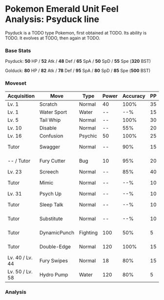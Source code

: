 # Pokemon Emerald Unit Feel Analysis: Psyduck line

Psyduck is a TODO type Pokemon, first obtained at TODO. Its ability is TODO. It evolves at TODO, then again at TODO.

### Base Stats

Psyduck: **50** HP / **52** Atk / **48** Def / **65** SpA / **50** SpD / **55** Spe (**320** BST)

Golduck: **80** HP / **82** Atk / **78** Def / **95** SpA / **80** SpD / **85** Spe (**500** BST)

### Moveset

|Acquisition    |Move        |Type    |Power|Accuracy|PP |Notes                    |
|---            |---         |---     |---  |---     |---|---                      |
|Lv. 1          |Scratch     |Normal  |40   |100%    |35 |                         |
|Lv. 1          |Water Sport |Water   |--   |--%     |15 |                         |
|Lv. 5          |Tail Whip   |Normal  |--   |100%    |30 |                         |
|Lv. 10         |Disable     |Normal  |--   |55%     |20 |                         |
|Lv. 16         |Confusion   |Psychic |50   |100%    |25 |                         |
|Tutor          |Swagger     |Normal  |--   |90%     |15 |Emerald only             |
|-- / Tutor     |Fury Cutter |Bug     |10   |95%     |20 |Emerald only             |
|Lv. 23         |Screech     |Normal  |--   |85%     |40 |                         |
|Tutor          |Mimic       |Normal  |--   |--%     |10 |Emerald only             |
|Lv. 31         |Psych Up    |Normal  |--   |--%     |10 |                         |
|Tutor          |Sleep Talk  |Normal  |--   |--%     |10 |Emerald only             |
|Tutor          |Substitute  |Normal  |--   |--%     |10 |Emerald only             |
|Tutor          |DynamicPunch|Fighting|100  |50%     |5  |Emerald only             |
|Tutor          |Double-Edge |Normal  |120  |100%    |15 |Emerald only             |
|Lv. 40 / Lv. 44|Fury Swipes |Normal  |18   |80%     |15 |                         |
|Lv. 50 / Lv. 58|Hydro Pump  |Water   |120  |80%     |5  |                         |

### Analysis